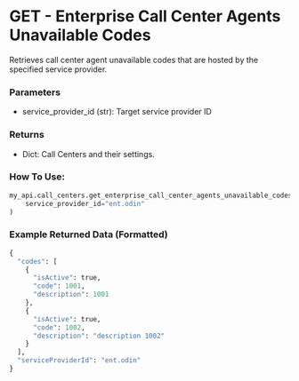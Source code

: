 # GET - Enterprise Call Center Agents Unavailable Codes

Retrieves call center agent unavailable codes that are hosted by the specified service provider.

### Parameters&#x20;

* service_provider_id (str): Target service provider ID

### Returns

* Dict: Call Centers and their settings.

### How To Use:

```python
my_api.call_centers.get_enterprise_call_center_agents_unavailable_codes(
    service_provider_id="ent.odin"
)
```

### Example Returned Data (Formatted)
```python
{
  "codes": [
    {
      "isActive": true,
      "code": 1001,
      "description": 1001
    },
    {
      "isActive": true,
      "code": 1002,
      "description": "description 1002"
    }
  ],
  "serviceProviderId": "ent.odin"
}
```
